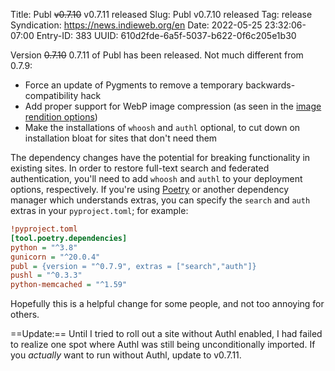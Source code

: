 Title: Publ ~~v0.7.10~~ v0.7.11 released
Slug: Publ v0.7.10 released
Tag: release
Syndication: https://news.indieweb.org/en
Date: 2022-05-25 23:32:06-07:00
Entry-ID: 383
UUID: 610d2fde-6a5f-5037-b622-0f6c205e1b30

Version ~~0.7.10~~ 0.7.11 of Publ has been released. Not much different from 0.7.9:

* Force an update of Pygments to remove a temporary backwards-compatibility hack
* Add proper support for WebP image compression (as seen in the [image rendition options](335#file-formats))
* Make the installations of `whoosh` and `authl` optional, to cut down on installation bloat for sites that don't need them

The dependency changes have the potential for breaking functionality in existing sites. In order to restore full-text search and federated authentication, you'll need to add `whoosh` and `authl` to your deployment options, respectively. If you're using [Poetry](https://python-poetry.org/) or another dependency manager which understands extras, you can specify the `search` and `auth` extras in your `pyproject.toml`; for example:

```ini
!pyproject.toml
[tool.poetry.dependencies]
python = "^3.8"
gunicorn = "^20.0.4"
publ = {version = "^0.7.9", extras = ["search","auth"]}
pushl = "^0.3.3"
python-memcached = "^1.59"
```

Hopefully this is a helpful change for some people, and not too annoying for others.

==Update:== Until I tried to roll out a site without Authl enabled, I had failed to realize one spot where Authl was still being unconditionally imported. If you *actually* want to run without Authl, update to v0.7.11.
